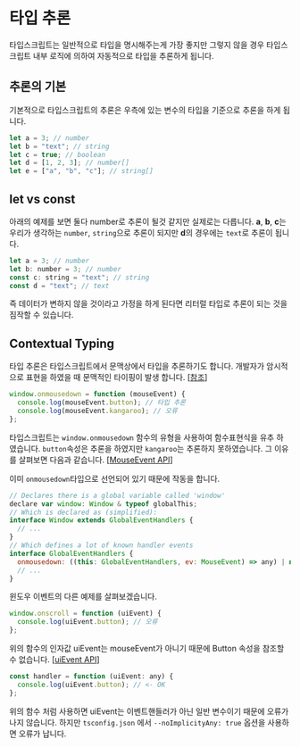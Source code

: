 # 타입 추론

타입스크립트는 일반적으로 타입을 명시해주는게 가장 좋지만 그렇지 않을 경우 타입스크립트 내부 로직에 의하여 자동적으로 타입을 추론하게 됩니다.

## 추론의 기본

기본적으로 타입스크립트의 추론은 우측에 있는 변수의 타입을 기준으로 추론을 하게 됩니다.

```js
let a = 3; // number
let b = "text"; // string
let c = true; // boolean
let d = [1, 2, 3]; // number[]
let e = ["a", "b", "c"]; // string[]
```

## let vs const

아래의 예제를 보면 둘다 number로 추론이 될것 같지만 실제로는 다릅니다. **a**, **b**, **c**는 우리가 생각하는 `number`, `string`으로 추론이 되지만 **d**의 경우에는 `text`로 추론이 됩니다.

```js
let a = 3; // number
let b: number = 3; // number
const c: string = "text"; // string
const d = "text"; // text
```

즉 데이터가 변하지 않을 것이라고 가정을 하게 된다면 리터럴 타입로 추론이 되는 것을 짐작할 수 있습니다.

## Contextual Typing

타입 추론은 타입스크립트에서 문맥상에서 타입을 추론하기도 합니다. 개발자가 암시적으로 표현을 하였을 때 문맥적인 타이핑이 발생 합니다. [[참조](https://www.typescriptlang.org/docs/handbook/type-inference.html#contextual-typing)]

```js
window.onmousedown = function (mouseEvent) {
  console.log(mouseEvent.button); // 타입 추론
  console.log(mouseEvent.kangaroo); // 오류
};
```

타입스크립트는 `window.onmousedown` 함수의 유형을 사용하여 함수표현식을 유추 하였습니다. `button`속성은 추론을 하였지만 `kangaroo`는 추론하지 못하였습니다. 그 이유를 살펴보면 다음과 같습니다. [[MouseEvent API](https://developer.mozilla.org/en-US/docs/Web/API/MouseEvent/button)]

이미 `onmousedown`타입으로 선언되어 있기 때문에 작동을 합니다.

```js
// Declares there is a global variable called 'window'
declare var window: Window & typeof globalThis;
// Which is declared as (simplified):
interface Window extends GlobalEventHandlers {
  // ...
}
// Which defines a lot of known handler events
interface GlobalEventHandlers {
  onmousedown: ((this: GlobalEventHandlers, ev: MouseEvent) => any) | null;
  // ...
}
```

윈도우 이벤트의 다른 예제를 살펴보겠습니다.

```js
window.onscroll = function (uiEvent) {
  console.log(uiEvent.button); // 오류
};
```

위의 함수의 인자값 uiEvent는 mouseEvent가 아니기 때문에 Button 속성을 참조할 수 없습니다. [[uiEvent API](https://developer.mozilla.org/en-US/docs/Web/API/UIEvent)]

```js
const handler = function (uiEvent: any) {
  console.log(uiEvent.button); // <- OK
};
```

위의 함수 처럼 사용하면 uiEvent는 이벤트핸들러가 아닌 일반 변수이기 때문에 오류가 나지 않습니다. 하지만 `tsconfig.json` 에서 `--noImplicityAny: true` 옵션을 사용하면 오류가 납니다.
